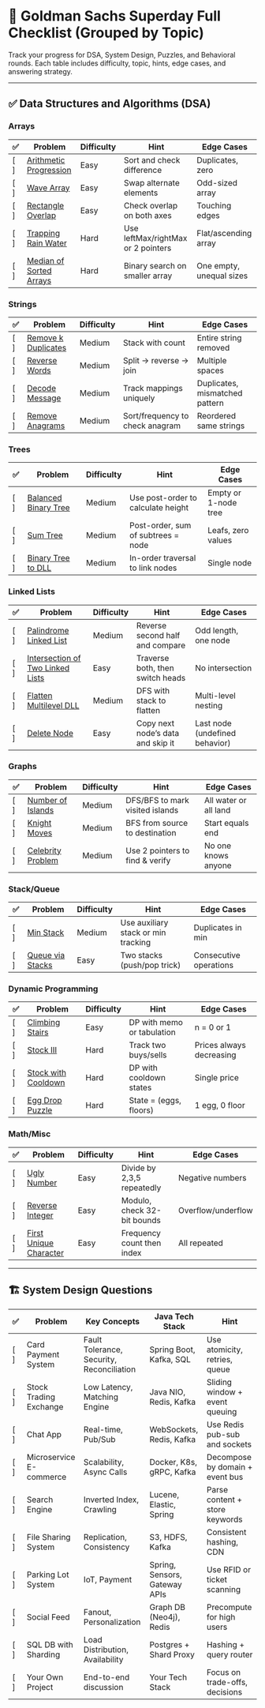 # 📘 Goldman Sachs Superday Full Checklist (Grouped by Topic)

Track your progress for DSA, System Design, Puzzles, and Behavioral rounds. Each table includes difficulty, topic, hints, edge cases, and answering strategy.

---

## ✅ Data Structures and Algorithms (DSA)

### Arrays

| ✅    | Problem                                                                                                | Difficulty | Hint                               | Edge Cases               |
| ---- | ------------------------------------------------------------------------------------------------------ | ---------- | ---------------------------------- | ------------------------ |
| \[ ] | [Arithmetic Progression](https://leetcode.com/problems/can-make-arithmetic-progression-from-sequence/) | Easy       | Sort and check difference          | Duplicates, zero         |
| \[ ] | [Wave Array](https://www.geeksforgeeks.org/problems/wave-array-1587115621/1)                           | Easy       | Swap alternate elements            | Odd-sized array          |
| \[ ] | [Rectangle Overlap](https://leetcode.com/problems/rectangle-overlap/)                                  | Easy       | Check overlap on both axes         | Touching edges           |
| \[ ] | [Trapping Rain Water](https://leetcode.com/problems/trapping-rain-water/)                              | Hard       | Use leftMax/rightMax or 2 pointers | Flat/ascending array     |
| \[ ] | [Median of Sorted Arrays](https://leetcode.com/problems/median-of-two-sorted-arrays/)                  | Hard       | Binary search on smaller array     | One empty, unequal sizes |

### Strings

| ✅    | Problem                                                                                           | Difficulty | Hint                            | Edge Cases                     |
| ---- | ------------------------------------------------------------------------------------------------- | ---------- | ------------------------------- | ------------------------------ |
| \[ ] | [Remove k Duplicates](https://leetcode.com/problems/remove-all-adjacent-duplicates-in-string-ii/) | Medium     | Stack with count                | Entire string removed          |
| \[ ] | [Reverse Words](https://leetcode.com/problems/reverse-words-in-a-string/)                         | Medium     | Split → reverse → join          | Multiple spaces                |
| \[ ] | [Decode Message](https://leetcode.com/problems/decode-the-message/)                               | Medium     | Track mappings uniquely         | Duplicates, mismatched pattern |
| \[ ] | [Remove Anagrams](https://leetcode.com/problems/find-resultant-array-after-removing-anagrams/)    | Medium     | Sort/frequency to check anagram | Reordered same strings         |

### Trees

| ✅    | Problem                                                                                                      | Difficulty | Hint                               | Edge Cases           |
| ---- | ------------------------------------------------------------------------------------------------------------ | ---------- | ---------------------------------- | -------------------- |
| \[ ] | [Balanced Binary Tree](https://leetcode.com/problems/balanced-binary-tree/)                                  | Medium     | Use post-order to calculate height | Empty or 1-node tree |
| \[ ] | [Sum Tree](https://www.geeksforgeeks.org/dsa/check-if-a-binary-tree-is-sum-tree/)                            | Medium     | Post-order, sum of subtrees = node | Leafs, zero values   |
| \[ ] | [Binary Tree to DLL](https://leetcode.com/problems/convert-binary-search-tree-to-sorted-doubly-linked-list/) | Medium     | In-order traversal to link nodes   | Single node          |

### Linked Lists

| ✅    | Problem                                                                                             | Difficulty | Hint                              | Edge Cases                     |
| ---- | --------------------------------------------------------------------------------------------------- | ---------- | --------------------------------- | ------------------------------ |
| \[ ] | [Palindrome Linked List](https://leetcode.com/problems/palindrome-linked-list/)                     | Medium     | Reverse second half and compare   | Odd length, one node           |
| \[ ] | [Intersection of Two Linked Lists](https://leetcode.com/problems/intersection-of-two-linked-lists/) | Easy       | Traverse both, then switch heads  | No intersection                |
| \[ ] | [Flatten Multilevel DLL](https://leetcode.com/problems/flatten-a-multilevel-doubly-linked-list/)    | Medium     | DFS with stack to flatten         | Multi-level nesting            |
| \[ ] | [Delete Node](https://leetcode.com/problems/delete-node-in-a-linked-list/)                          | Easy       | Copy next node’s data and skip it | Last node (undefined behavior) |

### Graphs

| ✅    | Problem                                                                  | Difficulty | Hint                            | Edge Cases            |
| ---- | ------------------------------------------------------------------------ | ---------- | ------------------------------- | --------------------- |
| \[ ] | [Number of Islands](https://leetcode.com/problems/number-of-islands/)    | Medium     | DFS/BFS to mark visited islands | All water or all land |
| \[ ] | [Knight Moves](https://leetcode.com/problems/minimum-knight-moves/)      | Medium     | BFS from source to destination  | Start equals end      |
| \[ ] | [Celebrity Problem](https://leetcode.com/problems/possible-bipartition/) | Medium     | Use 2 pointers to find & verify | No one knows anyone   |

### Stack/Queue

| ✅    | Problem                                                                         | Difficulty | Hint                                | Edge Cases             |
| ---- | ------------------------------------------------------------------------------- | ---------- | ----------------------------------- | ---------------------- |
| \[ ] | [Min Stack](https://leetcode.com/problems/min-stack/)                           | Medium     | Use auxiliary stack or min tracking | Duplicates in min      |
| \[ ] | [Queue via Stacks](https://leetcode.com/problems/implement-queue-using-stacks/) | Easy       | Two stacks (push/pop trick)         | Consecutive operations |

### Dynamic Programming

| ✅    | Problem                                                                                             | Difficulty | Hint                       | Edge Cases               |
| ---- | --------------------------------------------------------------------------------------------------- | ---------- | -------------------------- | ------------------------ |
| \[ ] | [Climbing Stairs](https://leetcode.com/problems/climbing-stairs/)                                   | Easy       | DP with memo or tabulation | n = 0 or 1               |
| \[ ] | [Stock III](https://leetcode.com/problems/best-time-to-buy-and-sell-stock-iii/)                     | Hard       | Track two buys/sells       | Prices always decreasing |
| \[ ] | [Stock with Cooldown](https://leetcode.com/problems/best-time-to-buy-and-sell-stock-with-cooldown/) | Hard       | DP with cooldown states    | Single price             |
| \[ ] | [Egg Drop Puzzle](https://leetcode.com/problems/super-egg-drop/)                                    | Hard       | State = (eggs, floors)     | 1 egg, 0 floor           |

### Math/Misc

| ✅    | Problem                                                                                     | Difficulty | Hint                        | Edge Cases         |
| ---- | ------------------------------------------------------------------------------------------- | ---------- | --------------------------- | ------------------ |
| \[ ] | [Ugly Number](https://leetcode.com/problems/ugly-number/)                                   | Easy       | Divide by 2,3,5 repeatedly  | Negative numbers   |
| \[ ] | [Reverse Integer](https://leetcode.com/problems/reverse-integer/)                           | Easy       | Modulo, check 32-bit bounds | Overflow/underflow |
| \[ ] | [First Unique Character](https://leetcode.com/problems/first-unique-character-in-a-string/) | Easy       | Frequency count then index  | All repeated       |

---

## 🏗️ System Design Questions

| ✅    | Problem                 | Key Concepts                              | Java Tech Stack               | Hint                            |
| ---- | ----------------------- | ----------------------------------------- | ----------------------------- | ------------------------------- |
| \[ ] | Card Payment System     | Fault Tolerance, Security, Reconciliation | Spring Boot, Kafka, SQL       | Use atomicity, retries, queue   |
| \[ ] | Stock Trading Exchange  | Low Latency, Matching Engine              | Java NIO, Redis, Kafka        | Sliding window + event queuing  |
| \[ ] | Chat App                | Real-time, Pub/Sub                        | WebSockets, Redis, Kafka      | Use Redis pub-sub and sockets   |
| \[ ] | Microservice E-commerce | Scalability, Async Calls                  | Docker, K8s, gRPC, Kafka      | Decompose by domain + event bus |
| \[ ] | Search Engine           | Inverted Index, Crawling                  | Lucene, Elastic, Spring       | Parse content + store keywords  |
| \[ ] | File Sharing System     | Replication, Consistency                  | S3, HDFS, Kafka               | Consistent hashing, CDN         |
| \[ ] | Parking Lot System      | IoT, Payment                              | Spring, Sensors, Gateway APIs | Use RFID or ticket scanning     |
| \[ ] | Social Feed             | Fanout, Personalization                   | Graph DB (Neo4j), Redis       | Precompute for high users       |
| \[ ] | SQL DB with Sharding    | Load Distribution, Availability           | Postgres + Shard Proxy        | Hashing + query router          |
| \[ ] | Your Own Project        | End-to-end discussion                     | Your Tech Stack               | Focus on trade-offs, decisions  |
